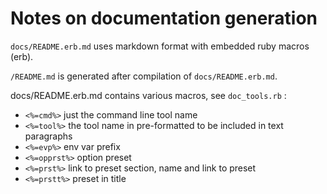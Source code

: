 # Notes on documentation generation

`docs/README.erb.md` uses markdown format with embedded ruby macros (erb).

`/README.md` is generated after compilation of `docs/README.erb.md`.

docs/README.erb.md contains various macros, see `doc_tools.rb` :

* `<%=cmd%>` just the command line tool name
* `<%=tool%>` the tool name in pre-formatted to be included in text paragraphs
* `<%=evp%>` env var prefix
* `<%=opprst%>` option preset
* `<%=prst%>` link to preset section, name and link to preset
* `<%=prstt%>` preset in title
